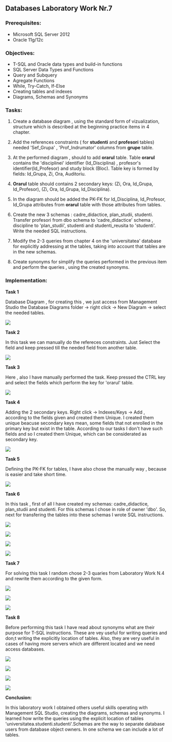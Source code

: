 ## Databases Laboratory Work Nr.7


### Prerequisites:
  - Microsoft SQL Server 2012
  - Oracle 11g/12c

### Objectives:
  - T-SQL and Oracle data types and build-in functions
  - SQL Server Data Types and Functions
  - Query and Subquery
  - Agregate Functions
  - While, Try-Catch, If-Else
  - Creating tables and indexes
  - Diagrams, Schemas and Synonyms
  
 ### Tasks: 
 
 1. Create a database diagram , using the standard form of vizualization, structure which is described at the beginning practice items in
 4 chapter. 
 
 2. Add the references constraints ( for **studenti** and **profesori** tables) needed 'Sef_Grupa' , 'Prof_Indrumator' columns from **grupe** table. 
 
 3. At the performed diagram , should to add **orarul** table. Table **orarul** contains the 'disciplinei' identifier (Id_Disciplina) , profesor's identifier(Id_Profesor) and study block (Bloc). Table key is formed by fields: Id_Grupa, Zi, Ora, Auditoriu. 
 
 4. **Orarul** table should contains 2 secondary keys: (Zi, Ora, Id_Grupa, Id_Profesor), (Zi, Ora, Id_Grupa, Id_Disciplina). 
 
 5. In the diagram should be added the PK-FK for Id_Disciplina, Id_Profesor, Id_Grupa attributes from **orarul** table with those attributes from tables. 
 
 6. Create the new 3 schemas : cadre_didactice, plan_studii, studenti. Transfer profesori from dbo schema to 'cadre_didactice' schema , discipline to 'plan_studii', studenti and studenti_reusita to 'studenti'. Write the needed SQL instructions. 
 
 7. Modify the 2-3 queries from chapter 4 on the 'universitatea' database for explicitly addressing at the tables, taking into account that tables are in the new schemas. 
 
 8. Create synonyms for simplify the queries performed in the previous item and perform the queries , using the created synonyms. 
 
 ### Implementation:
 
 **Task 1** 
 
 Database Diagram , for creating this , we just access from Management Studio the Database Diagrams folder -> right click -> New Diagram -> select the needed tables.
 
 ![](https://github.com/gzaharia/BDC_Labs/blob/master/Laboratory_Work_N7/Screens/Task1.PNG) 
 
 **Task 2** 
 
 In this task we can manually do the refereces constraints. Just Select the field and keep pressed till the needed field from another table. 
 
 ![](https://github.com/gzaharia/BDC_Labs/blob/master/Laboratory_Work_N7/Screens/Task2.PNG) 
 
 **Task 3** 
 
 Here , also I have manually performed the task. Keep pressed the CTRL key and select the fields which perform the key for 'orarul' table. 
 
  ![](https://github.com/gzaharia/BDC_Labs/blob/master/Laboratory_Work_N7/Screens/Task3.PNG) 
  
 **Task 4** 
  
  Adding the 2 secondary keys. Right click -> Indexes/Keys -> Add , according to the fields given and created them Unique. I created them unique beacuse secondary keys mean, some fields that not enrolled in the primary key but exist in the table. According to our tasks I don't have such fields and so I created them Unique, which can be considerated as secondary key. 
  
   ![](https://github.com/gzaharia/BDC_Labs/blob/master/Laboratory_Work_N7/Screens/Task4.PNG)
   
**Task 5**  

Defining the PK-FK for tables, I have also chose the manually way , because is easier and take short time. 

 ![](https://github.com/gzaharia/BDC_Labs/blob/master/Laboratory_Work_N7/Screens/Task5.PNG) 
 
**Task 6** 

In this task , first of all I have created my schemas: cadre_didactice, plan_studii and studenti. For this schemas I chose in role of owner 'dbo'. So, next for transfering the tables into these schemas I wrote SQL instructions. 

 ![](https://github.com/gzaharia/BDC_Labs/blob/master/Laboratory_Work_N7/Screens/Task6_1.PNG) 
 
 ![](https://github.com/gzaharia/BDC_Labs/blob/master/Laboratory_Work_N7/Screens/Task6_2.PNG) 
  
 ![](https://github.com/gzaharia/BDC_Labs/blob/master/Laboratory_Work_N7/Screens/Task6_3.PNG) 
   
 ![](https://github.com/gzaharia/BDC_Labs/blob/master/Laboratory_Work_N7/Screens/Task6_4.PNG)  
 
 **Task 7** 
 
 For solving this task I random chose 2-3 quaries from Laboratory Work N.4 and rewrite them according to the given form. 
 
  ![](https://github.com/gzaharia/BDC_Labs/blob/master/Laboratory_Work_N7/Screens/Task7_1.PNG) 
  
  ![](https://github.com/gzaharia/BDC_Labs/blob/master/Laboratory_Work_N7/Screens/Task7_2.PNG)
  
  ![](https://github.com/gzaharia/BDC_Labs/blob/master/Laboratory_Work_N7/Screens/Task7_3.PNG) 
  
 **Task 8** 
 
 Before performing this task I have read about synonyms what are their purpose for T-SQL instructions. These are vey useful for writing queries and don;t writing the explicitly location of tables. Also, they are very useful in cases of having more servers which are different located and we need access databases. 
 

![](https://github.com/gzaharia/BDC_Labs/blob/master/Laboratory_Work_N7/Screens/Task8.PNG)

![](https://github.com/gzaharia/BDC_Labs/blob/master/Laboratory_Work_N7/Screens/Task8_1.PNG) 

![](https://github.com/gzaharia/BDC_Labs/blob/master/Laboratory_Work_N7/Screens/Task8_2.PNG) 

![](https://github.com/gzaharia/BDC_Labs/blob/master/Laboratory_Work_N7/Screens/Task8_3.PNG) 


**Conclusion:** 

In this laboratory work I obtained others useful skills operating with Management SQL Studio, creating the diagrams, schemas and synonyms. I learned how write the queries using the explicit location of tables 'universitatea.studenti.studenti'.Schemas are the  way to separate database users from database object owners. In one schema we can include a lot of tables.
